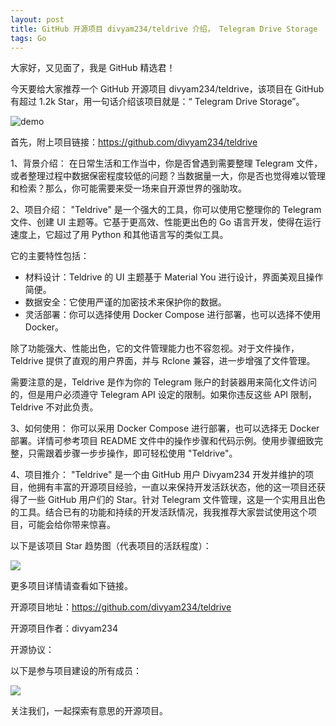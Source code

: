 ```yaml
---
layout: post
title: GitHub 开源项目 divyam234/teldrive 介绍， Telegram Drive Storage
tags: Go
---
```


大家好，又见面了，我是 GitHub 精选君！

今天要给大家推荐一个 GitHub 开源项目 divyam234/teldrive，该项目在 GitHub 有超过 1.2k Star，用一句话介绍该项目就是：“ Telegram Drive Storage”。



![demo](https://raw.githubusercontent.com/divyam234/teldrive/master/./public/demo.png)



首先，附上项目链接：https://github.com/divyam234/teldrive 

1、背景介绍：
在日常生活和工作当中，你是否曾遇到需要整理 Telegram 文件，或者整理过程中数据保密程度较低的问题？当数据量一大，你是否也觉得难以管理和检索？那么，你可能需要来受一场来自开源世界的强助攻。

2、项目介绍：
"Teldrive" 是一个强大的工具，你可以使用它整理你的 Telegram 文件、创建 UI 主题等。它基于更高效、性能更出色的 Go 语言开发，使得在运行速度上，它超过了用 Python 和其他语言写的类似工具。

它的主要特性包括：
- 材料设计：Teldrive 的 UI 主题基于 Material You 进行设计，界面美观且操作简便。
- 数据安全：它使用严谨的加密技术来保护你的数据。
- 灵活部署：你可以选择使用 Docker Compose 进行部署，也可以选择不使用 Docker。

除了功能强大、性能出色，它的文件管理能力也不容忽视。对于文件操作，Teldrive 提供了直观的用户界面，并与 Rclone 兼容，进一步增强了文件管理。

需要注意的是，Teldrive 是作为你的 Telegram 账户的封装器用来简化文件访问的，但是用户必须遵守 Telegram API 设定的限制。如果你违反这些 API 限制，Teldrive 不对此负责。

3、如何使用：
你可以采用 Docker Compose 进行部署，也可以选择无 Docker 部署。详情可参考项目 README 文件中的操作步骤和代码示例。使用步骤细致完整，只需跟着步骤一步步操作，即可轻松使用 "Teldrive"。

4、项目推介：
"Teldrive" 是一个由 GitHub 用户 Divyam234 开发并维护的项目，他拥有丰富的开源项目经验，一直以来保持开发活跃状态，他的这一项目还获得了一些 GitHub 用户们的 Star。针对 Telegram 文件管理，这是一个实用且出色的工具。结合已有的功能和持续的开发活跃情况，我我推荐大家尝试使用这个项目，可能会给你带来惊喜。


以下是该项目 Star 趋势图（代表项目的活跃程度）：

![](https://api.star-history.com/svg?repos=divyam234/teldrive&type=Timeline)

更多项目详情请查看如下链接。

开源项目地址：https://github.com/divyam234/teldrive 

开源项目作者：divyam234

开源协议：

以下是参与项目建设的所有成员：

![](https://contrib.rocks/image?repo=divyam234/teldrive)

关注我们，一起探索有意思的开源项目。

